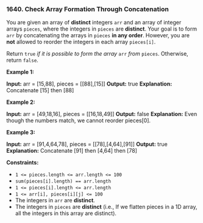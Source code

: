 ### 1640\. Check Array Formation Through Concatenation

You are given an array of **distinct** integers `arr` and an array of integer arrays `pieces`, where the integers in `pieces` are **distinct**. Your goal is to form `arr` by concatenating the arrays in `pieces` **in any order**. However, you are **not** allowed to reorder the integers in each array `pieces[i]`.

Return `true` _if it is possible_ _to form the array_ `arr` _from_ `pieces`. Otherwise, return `false`.

**Example 1:**

**Input:** arr = \[15,88\], pieces = \[\[88\],\[15\]\]
**Output:** true
**Explanation:** Concatenate \[15\] then \[88\]

**Example 2:**

**Input:** arr = \[49,18,16\], pieces = \[\[16,18,49\]\]
**Output:** false
**Explanation:** Even though the numbers match, we cannot reorder pieces\[0\].

**Example 3:**

**Input:** arr = \[91,4,64,78\], pieces = \[\[78\],\[4,64\],\[91\]\]
**Output:** true
**Explanation:** Concatenate \[91\] then \[4,64\] then \[78\]

**Constraints:**

*   `1 <= pieces.length <= arr.length <= 100`
*   `sum(pieces[i].length) == arr.length`
*   `1 <= pieces[i].length <= arr.length`
*   `1 <= arr[i], pieces[i][j] <= 100`
*   The integers in `arr` are **distinct**.
*   The integers in `pieces` are **distinct** (i.e., If we flatten pieces in a 1D array, all the integers in this array are distinct).
